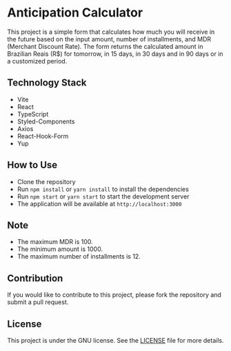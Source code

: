 # Anticipation Calculator

This project is a simple form that calculates how much you will receive in the future based on the input amount, number of installments, and MDR (Merchant Discount Rate). The form returns the calculated amount in Brazilian Reais (R$) for tomorrow, in 15 days, in 30 days and in 90 days or in a customized period.

## Technology Stack
- Vite
- React
- TypeScript
- Styled-Components
- Axios
- React-Hook-Form
- Yup

## How to Use
- Clone the repository
- Run `npm install` or `yarn install` to install the dependencies
- Run `npm start` or `yarn start` to start the development server
- The application will be available at `http://localhost:3000`

## Note
- The maximum MDR is 100.
- The minimum amount is 1000.
- The maximum number of installments is 12.

## Contribution
If you would like to contribute to this project, please fork the repository and submit a pull request.

## License
This project is under the GNU license. See the [LICENSE](LICENSE) file for more details.
